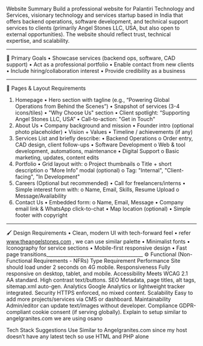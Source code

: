 Website Summary
Build a professional website for Palantiri Technology and Services, visionary technology and services startup based in India that offers backend operations, software development, and technical support services to clients (primarily Angel Stones LLC, USA, but also open to external opportunities). The website should reflect trust, technical expertise, and scalability.
________________________________________
🎯 Primary Goals
•	Showcase services (backend ops, software, CAD support)
•	Act as a professional portfolio
•	Enable contact from new clients
•	Include hiring/collaboration interest
•	Provide credibility as a business
________________________________________
📄 Pages & Layout Requirements
1. Homepage
•	Hero section with tagline (e.g., “Powering Global Operations from Behind the Scenes”)
•	Snapshot of services (3-4 icons/tiles)
•	"Why Choose Us" section
•	Client spotlight: “Supporting Angel Stones LLC, USA”
•	Call-to-action: "Get in Touch"
2. About Us
•	Company background and mission
•	Founder intro (optional photo placeholder)
•	Vision + Values
•	Timeline / achievements (if any)
3. Services
List and briefly describe:
•	Backend Operations
o	Order entry, CAD design, client follow-ups
•	Software Development
o	Web & tool development, automations, maintenance
•	Digital Support
o	Basic marketing, updates, content edits
4. Portfolio
•	Grid layout with:
o	Project thumbnails
o	Title + short description
o	“More Info” modal (optional)
o	Tag: "Internal", "Client-facing", "In Development"
5. Careers (Optional but recommended)
•	Call for freelancers/interns
•	Simple interest form with:
o	Name, Email, Skills, Resume Upload
o	Message/Availability
6. Contact Us
•	Embedded form:
o	Name, Email, Message
•	Company email link & WhatsApp click-to-chat
•	Map location (optional)
•	Simple footer with copyright
________________________________________
🖌 Design Requirements
•	Clean, modern UI with tech-forward feel
•	refer www.theangelstones.com , we can use similar palette
•	Minimalist fonts 
•	Iconography for service sections
•	Mobile-first responsive design
•	Fast page transitions________________________________________
⚙️ Functional (Non-Functional Requirements - NFRs)
Type	Requirement
Performance	Site should load under 2 seconds on 4G mobile.
Responsiveness	Fully responsive on desktop, tablet, and mobile.
Accessibility	Meets WCAG 2.1 AA standard. High contrast text/buttons.
SEO	Metadata, page titles, alt tags, sitemap.xml auto-gen.
Analytics	Google Analytics or lightweight tracker integrated.
Security	HTTPS enforced, no mixed content.
Scalability	Easy to add more projects/services via CMS or dashboard.
Maintainability	Admin/editor can update text/images without developer.
Compliance	GDPR-compliant cookie consent (if serving globally). Explain to setup similar to angelgranites.com we are using osano  

Tech Stack Suggestions
Use Similar to Angelgranites.com since my host doesn’t have any latest tech so use HTML and PHP alone

 
